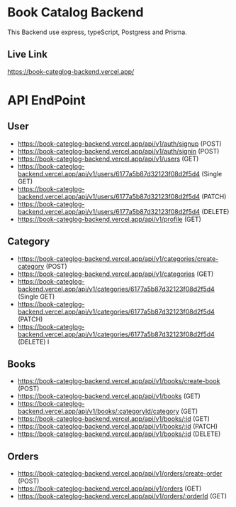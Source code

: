 # Book Catalog Backend

This Backend use express, typeScript, Postgress and Prisma.

## Live Link

https://book-categlog-backend.vercel.app/

# API EndPoint

## User

- https://book-categlog-backend.vercel.app/api/v1/auth/signup (POST)
- https://book-categlog-backend.vercel.app/api/v1/auth/signin (POST)
- https://book-categlog-backend.vercel.app/api/v1/users (GET)
- https://book-categlog-backend.vercel.app/api/v1/users/6177a5b87d32123f08d2f5d4 (Single GET)
- https://book-categlog-backend.vercel.app/api/v1/users/6177a5b87d32123f08d2f5d4 (PATCH)
- https://book-categlog-backend.vercel.app/api/v1/users/6177a5b87d32123f08d2f5d4 (DELETE)
- https://book-categlog-backend.vercel.app/api/v1/profile (GET)

## Category

- https://book-categlog-backend.vercel.app/api/v1/categories/create-category (POST)
- https://book-categlog-backend.vercel.app/api/v1/categories (GET)
- https://book-categlog-backend.vercel.app/api/v1/categories/6177a5b87d32123f08d2f5d4 (Single GET)
- https://book-categlog-backend.vercel.app/api/v1/categories/6177a5b87d32123f08d2f5d4 (PATCH)
- https://book-categlog-backend.vercel.app/api/v1/categories/6177a5b87d32123f08d2f5d4 (DELETE) I

## Books

- https://book-categlog-backend.vercel.app/api/v1/books/create-book (POST)
- https://book-categlog-backend.vercel.app/api/v1/books (GET)
- https://book-categlog-backend.vercel.app/api/v1/books/:categoryId/category (GET)
- https://book-categlog-backend.vercel.app/api/v1/books/:id (GET)
- https://book-categlog-backend.vercel.app/api/v1/books/:id (PATCH)
- https://book-categlog-backend.vercel.app/api/v1/books/:id (DELETE)

## Orders

- https://book-categlog-backend.vercel.app/api/v1/orders/create-order (POST)
- https://book-categlog-backend.vercel.app/api/v1/orders (GET)
- https://book-categlog-backend.vercel.app/api/v1/orders/:orderId (GET)
